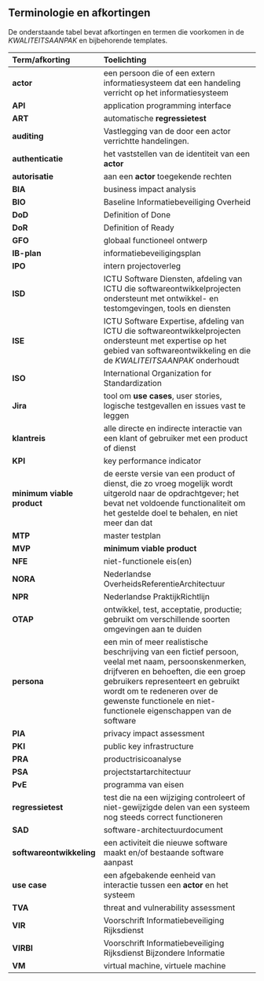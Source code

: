 ## Terminologie en afkortingen

De onderstaande tabel bevat afkortingen en termen die voorkomen in de $KWALITEITSAANPAK$ en bijbehorende templates.

| Term/afkorting             | Toelichting                                                                                                                                                                                            |
|:---------------------------|:-------------------------------------------------------------------------------------------------------------------------------------------------------------------------------------------------------|
| **actor**                  | een persoon die of een extern informatiesysteem dat een handeling verricht op het informatiesysteem                                                                                                    |
| **API**                    | application programming interface                                                                                                                                                                      |
| **ART**                    | automatische **regressietest**                                                                                                                                                                         |
| **auditing**               | Vastlegging van de door een actor verrichtte handelingen.                                                                                                                                              |
| **authenticatie**          | het vaststellen van de identiteit van een **actor**                                                                                                                                                    |
| **autorisatie**            | aan een **actor** toegekende rechten                                                                                                                                                                   |
| **BIA**                    | business impact analysis                                                                                                                                                                               |
| **BIO**                    | Baseline Informatiebeveiliging Overheid                                                                                                                                                                |
| **DoD**                    | Definition of Done                                                                                                                                                                                     |
| **DoR**                    | Definition of Ready                                                                                                                                                                                    |
| **GFO**                    | globaal functioneel ontwerp                                                                                                                                                                            |
| **IB-plan**                | informatiebeveiligingsplan                                                                                                                                                                             |
| **IPO**                    | intern projectoverleg                                                                                                                                                                                  |
| **ISD**                    | ICTU Software Diensten, afdeling van ICTU die softwareontwikkelprojecten ondersteunt met ontwikkel- en testomgevingen, tools en diensten |
| **ISE**                    | ICTU Software Expertise, afdeling van ICTU die softwareontwikkelprojecten ondersteunt met expertise op het gebied van softwareontwikkeling en die de $KWALITEITSAANPAK$ onderhoudt |
| **ISO**                    | International Organization for Standardization                                                                                                                                                         |
| **Jira**                   | tool om **use cases**, user stories, logische testgevallen en issues vast te leggen                                                                                                                    |
| **klantreis**              | alle directe en indirecte interactie van een klant of gebruiker met een product of dienst | 
| **KPI**                    | key performance indicator                                                                                                                                                                              |
| **minimum viable product** | de eerste versie van een product of dienst, die zo vroeg mogelijk wordt uitgerold naar de opdrachtgever; het bevat net voldoende functionaliteit om het gestelde doel te behalen, en niet meer dan dat |
| **MTP**                    | master testplan                                                                                                                                                                                        |
| **MVP**                    | **minimum viable product**                                                                                                                                                                             |
| **NFE**                    | niet-functionele eis(en)                                                                                                                                                                               |
| **NORA**                   | Nederlandse OverheidsReferentieArchitectuur                                                                                                                                                            |
| **NPR**                    | Nederlandse PraktijkRichtlijn                                                                                                                                                                          |
| **OTAP**                   | ontwikkel, test, acceptatie, productie; gebruikt om verschillende soorten omgevingen aan te duiden                                                                                                     |
| **persona**                | een min of meer realistische beschrijving van een fictief persoon, veelal met naam, persoonskenmerken, drijfveren en behoeften, die een groep gebruikers representeert en gebruikt wordt om te redeneren over de gewenste functionele en niet-functionele eigenschappen van de software |
| **PIA**                    | privacy impact assessment                                                                                                                                                                                |
| **PKI**                    | public key infrastructure                                                                                                                                                                              |
| **PRA**                    | productrisicoanalyse                                                                                                                                                                                   |
| **PSA**                    | projectstartarchitectuur                                                                                                                                                                               |
| **PvE**                    | programma van eisen                                                                                                                                                                                    |
| **regressietest**          | test die na een wijziging controleert of niet-gewijzigde delen van een systeem nog steeds correct functioneren                                                                                         |
| **SAD**                    | software-architectuurdocument                                                                                                                                                                          |
| **softwareontwikkeling**   | een activiteit die nieuwe software maakt en/of bestaande software aanpast                                                                                                                              |
| **use case**               | een afgebakende eenheid van interactie tussen een **actor** en het systeem                                                                                                                             |
| **TVA**                    | threat and vulnerability assessment                                                                                                                                                                    |
| **VIR**                    | Voorschrift Informatiebeveiliging Rijksdienst                                                                                                                                                          |
| **VIRBI**                  | Voorschrift Informatiebeveiliging Rijksdienst Bijzondere Informatie                                                                                                                                    |
| **VM**                     | virtual machine, virtuele machine                                                                                                                                                                      |
